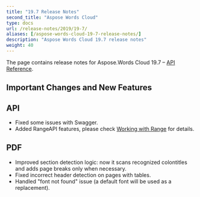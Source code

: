 ```yaml
---
title: "19.7 Release Notes"
second_title: "Aspose Words Cloud"
type: docs
url: /release-notes/2019/19-7/
aliases: [/aspose-words-cloud-19-7-release-notes/]
description: "Aspose Words Cloud 19.7 release notes"
weight: 40
---
```


The page contains release notes for Aspose.Words Cloud 19.7 – [API Reference](https://apireference.aspose.cloud/words/).

## Important Changes and New Features

## API

- Fixed some issues with Swagger.
- Added RangeAPI features, please check [Working with Range](/words/range/) for details.

## PDF

- Improved section detection logic: now it scans recognized colontitles and adds page breaks only when necessary.
- Fixed incorrect header detection on pages with tables.
- Handled "font not found" issue (a default font will be used as a replacement).
